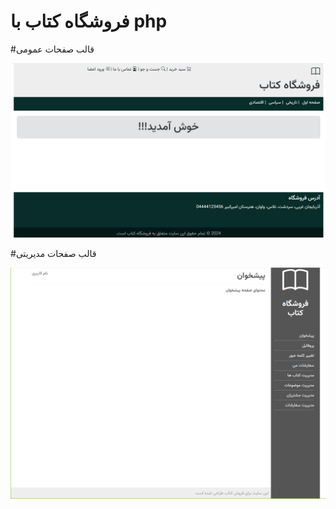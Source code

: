 # فروشگاه کتاب با php

#قالب صفحات عمومی

<img src="https://github.com/Developer-N/php_bookstore_2024/blob/main/images/theme1.png" />

#قالب صفحات مدیریتی

<img src="https://github.com/Developer-N/php_bookstore_2024/blob/main/images/theme2.png" />
